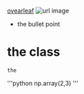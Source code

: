[ovearleaf](https://www.overleaf.com/project/6470876bc5349f02aeb73749)
![url image]()
- the bullet point


# the class
`the`

'''python
  np.array(2,3)
'''



